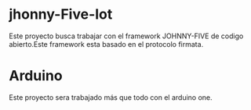 # jhonny-Five-Iot 
 Este proyecto busca trabajar con el framework JOHNNY-FIVE  de codigo abierto.Este framework esta basado en el protocolo firmata.
 
 # Arduino  
 Este proyecto sera trabajado más que todo con el arduino one.
